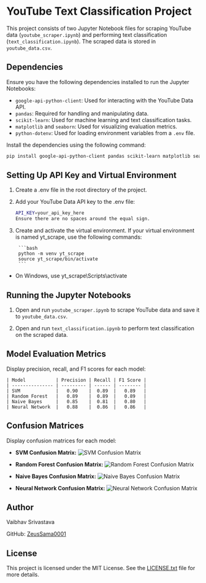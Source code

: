 # YouTube Text Classification Project

This project consists of two Jupyter Notebook files for scraping YouTube data (`youtube_scraper.ipynb`) and performing text classification (`text_classification.ipynb`). The scraped data is stored in `youtube_data.csv`.

## Dependencies

Ensure you have the following dependencies installed to run the Jupyter Notebooks:

- `google-api-python-client`: Used for interacting with the YouTube Data API.
- `pandas`: Required for handling and manipulating data.
- `scikit-learn`: Used for machine learning and text classification tasks.
- `matplotlib` and `seaborn`: Used for visualizing evaluation metrics.
- `python-dotenv`: Used for loading environment variables from a `.env` file.

Install the dependencies using the following command:

```bash
pip install google-api-python-client pandas scikit-learn matplotlib seaborn python-dotenv
```

## Setting Up API Key and Virtual Environment

1. Create a .env file in the root directory of the project.

2. Add your YouTube Data API key to the .env file:
    
    ```bash
    API_KEY=your_api_key_here
   Ensure there are no spaces around the equal sign.
   ```

3. Create and activate the virtual environment. If your virtual environment is named yt_scrape, use the following commands:

        ```bash
        python -m venv yt_scrape
        source yt_scrape/bin/activate
        ```
- On Windows, use yt_scrape\Scripts\activate
        
## Running the Jupyter Notebooks

1. Open and run `youtube_scraper.ipynb` to scrape YouTube data and save it to `youtube_data.csv`.

2. Open and run `text_classification.ipynb` to perform text classification on the scraped data.

## Model Evaluation Metrics
Display precision, recall, and F1 scores for each model:
```
| Model           | Precision | Recall | F1 Score |
| --------------- | --------- | ------ | -------- |
| SVM             |   0.90    |  0.89  |   0.89   |
| Random Forest   |   0.89    |  0.89  |   0.89   |
| Naive Bayes     |   0.85    |  0.81  |   0.80   |
| Neural Network  |   0.88    |  0.86  |   0.86   |
```

## Confusion Matrices
Display confusion matrices for each model:

- **SVM Confusion Matrix:**
![SVM Confusion Matrix](images/svm_confusion_matrix.png)

- **Random Forest Confusion Matrix:**
![Random Forest Confusion Matrix](images/random_forest_confusion_matrix.png)

- **Naive Bayes Confusion Matrix:**
![Naive Bayes Confusion Matrix](images/naive_bayes_confusion_matrix.png)

- **Neural Network Confusion Matrix:**
![Neural Network Confusion Matrix](images/neural_network_confusion_matrix.png)

## Author
Vaibhav Srivastava

GitHub: [ZeusSama0001](https://github.com/ZeusSama0001)

## License

This project is licensed under the MIT License. See the [LICENSE.txt](LICENSE.txt) file for more details.